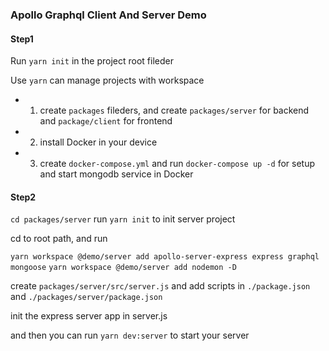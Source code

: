 ### Apollo Graphql Client And Server Demo

#### Step1

Run `yarn init` in the project root fileder

Use `yarn` can manage projects with workspace

- 1. create `packages` fileders, and create `packages/server` for backend and `package/client` for frontend
- 2. install Docker in your device
- 3. create `docker-compose.yml` and run `docker-compose up -d` for setup and start mongodb service in Docker

#### Step2

`cd packages/server` run `yarn init` to init server project

cd to root path, and run 

`yarn workspace @demo/server add apollo-server-express express graphql mongoose`
`yarn workspace @demo/server add nodemon -D`

create `packages/server/src/server.js` and add scripts in `./package.json` and `./packages/server/package.json`

init the express server app in server.js

and then you can run `yarn dev:server` to start your server

